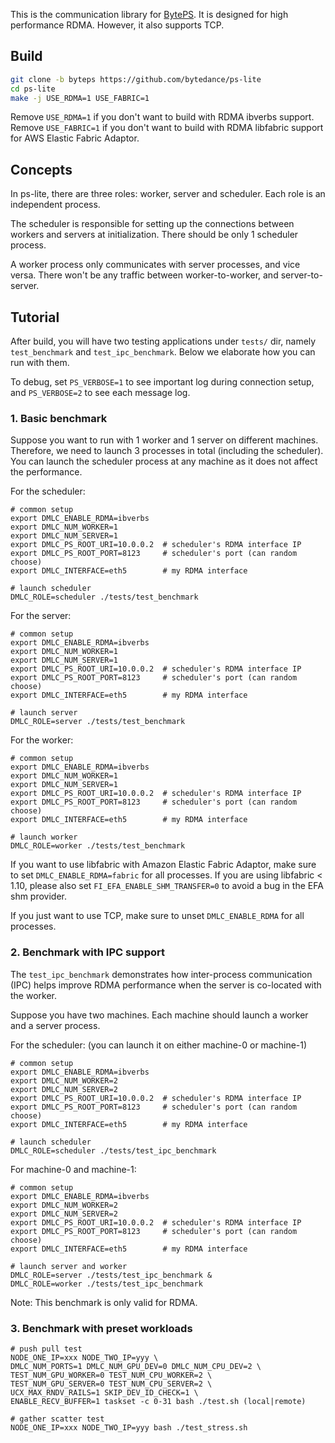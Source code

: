 This is the communication library for [BytePS](https://github.com/bytedance/byteps). It is designed for high performance RDMA. However, it also supports TCP.

## Build

```bash
git clone -b byteps https://github.com/bytedance/ps-lite
cd ps-lite 
make -j USE_RDMA=1 USE_FABRIC=1
```

Remove `USE_RDMA=1` if you don't want to build with RDMA ibverbs support.
Remove `USE_FABRIC=1` if you don't want to build with RDMA libfabric support for AWS Elastic Fabric Adaptor.

## Concepts

In ps-lite, there are three roles: worker, server and scheduler. Each role is an independent process.

The scheduler is responsible for setting up the connections between workers and servers at initialization. There should be only 1 scheduler process.

A worker process only communicates with server processes, and vice versa. There won't be any traffic between worker-to-worker, and server-to-server.


## Tutorial

After build, you will have two testing applications under `tests/` dir, namely `test_benchmark` and `test_ipc_benchmark`. 
Below we elaborate how you can run with them. 

To debug, set `PS_VERBOSE=1` to see important log during connection setup, and `PS_VERBOSE=2` to see each message log. 

### 1. Basic benchmark

Suppose you want to run with 1 worker and 1 server on different machines. Therefore, we need to launch 3 processes in total (including the scheduler). You can launch the scheduler process at any machine as it does not affect the performance.

For the scheduler:

```
# common setup
export DMLC_ENABLE_RDMA=ibverbs
export DMLC_NUM_WORKER=1
export DMLC_NUM_SERVER=1 
export DMLC_PS_ROOT_URI=10.0.0.2  # scheduler's RDMA interface IP 
export DMLC_PS_ROOT_PORT=8123     # scheduler's port (can random choose)
export DMLC_INTERFACE=eth5        # my RDMA interface 

# launch scheduler
DMLC_ROLE=scheduler ./tests/test_benchmark
```


For the server:
```
# common setup
export DMLC_ENABLE_RDMA=ibverbs
export DMLC_NUM_WORKER=1
export DMLC_NUM_SERVER=1 
export DMLC_PS_ROOT_URI=10.0.0.2  # scheduler's RDMA interface IP 
export DMLC_PS_ROOT_PORT=8123     # scheduler's port (can random choose)
export DMLC_INTERFACE=eth5        # my RDMA interface 

# launch server
DMLC_ROLE=server ./tests/test_benchmark
```

For the worker:
```
# common setup
export DMLC_ENABLE_RDMA=ibverbs
export DMLC_NUM_WORKER=1
export DMLC_NUM_SERVER=1 
export DMLC_PS_ROOT_URI=10.0.0.2  # scheduler's RDMA interface IP 
export DMLC_PS_ROOT_PORT=8123     # scheduler's port (can random choose)
export DMLC_INTERFACE=eth5        # my RDMA interface 

# launch worker
DMLC_ROLE=worker ./tests/test_benchmark
```

If you want to use libfabric with Amazon Elastic Fabric Adaptor, make sure to set `DMLC_ENABLE_RDMA=fabric` for all processes. If you are
using libfabric < 1.10, please also set `FI_EFA_ENABLE_SHM_TRANSFER=0` to avoid a bug in the EFA shm provider.

If you just want to use TCP, make sure to unset `DMLC_ENABLE_RDMA` for all processes.

### 2. Benchmark with IPC support

The `test_ipc_benchmark` demonstrates how inter-process communication (IPC) helps improve RDMA performance when the server is co-located with the worker.

Suppose you have two machines. Each machine should launch a worker and a server process. 

For the scheduler: 
(you can launch it on either machine-0 or machine-1)
```
# common setup
export DMLC_ENABLE_RDMA=ibverbs
export DMLC_NUM_WORKER=2
export DMLC_NUM_SERVER=2 
export DMLC_PS_ROOT_URI=10.0.0.2  # scheduler's RDMA interface IP 
export DMLC_PS_ROOT_PORT=8123     # scheduler's port (can random choose)
export DMLC_INTERFACE=eth5        # my RDMA interface 

# launch scheduler
DMLC_ROLE=scheduler ./tests/test_ipc_benchmark
```

For machine-0 and machine-1:

```
# common setup
export DMLC_ENABLE_RDMA=ibverbs
export DMLC_NUM_WORKER=2
export DMLC_NUM_SERVER=2 
export DMLC_PS_ROOT_URI=10.0.0.2  # scheduler's RDMA interface IP 
export DMLC_PS_ROOT_PORT=8123     # scheduler's port (can random choose)
export DMLC_INTERFACE=eth5        # my RDMA interface 

# launch server and worker
DMLC_ROLE=server ./tests/test_ipc_benchmark &
DMLC_ROLE=worker ./tests/test_ipc_benchmark 
```


Note: This benchmark is only valid for RDMA. 

### 3. Benchmark with preset workloads


```
# push pull test
NODE_ONE_IP=xxx NODE_TWO_IP=yyy \
DMLC_NUM_PORTS=1 DMLC_NUM_GPU_DEV=0 DMLC_NUM_CPU_DEV=2 \
TEST_NUM_GPU_WORKER=0 TEST_NUM_CPU_WORKER=2 \
TEST_NUM_GPU_SERVER=0 TEST_NUM_CPU_SERVER=2 \
UCX_MAX_RNDV_RAILS=1 SKIP_DEV_ID_CHECK=1 \
ENABLE_RECV_BUFFER=1 taskset -c 0-31 bash ./test.sh (local|remote)

# gather scatter test
NODE_ONE_IP=xxx NODE_TWO_IP=yyy bash ./test_stress.sh
```
